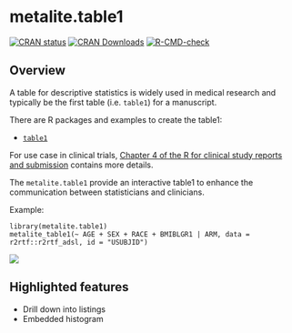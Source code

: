 # metalite.table1

<!-- badges: start -->
[![CRAN
status](https://www.r-pkg.org/badges/version/metalite.table1)](https://CRAN.R-project.org/package=metalite.table1)
[![CRAN
Downloads](https://cranlogs.r-pkg.org/badges/metalite.table1)](https://cran.r-project.org/package=metalite.table1)
[![R-CMD-check](https://github.com/elong0527/metalite.table1/actions/workflows/R-CMD-check.yaml/badge.svg)](https://github.com/elong0527/metalite.table1/actions/workflows/R-CMD-check.yaml)
<!-- badges: end -->
  
## Overview

A table for descriptive statistics is widely used 
in medical research and typically be the first table (i.e. `table1`) 
for a manuscript. 

There are R packages and examples to create the table1: 

- [`table1`](https://github.com/benjaminrich/table1)

For use case in clinical trials, 
[Chapter 4 of the R for clinical study reports and submission](https://r4csr.org/tlf-baseline.html) 
contains more details. 

The `metalite.table1` provide an interactive table1 to 
enhance the communication between statisticians and clinicians. 

Example: 

```
library(metalite.table1)
metalite_table1(~ AGE + SEX + RACE + BMIBLGR1 | ARM, data = r2rtf::r2rtf_adsl, id = "USUBJID")
```

![](https://raw.githubusercontent.com/elong0527/metalite.table1/main/vignettes/fig/table1.gif)

## Highlighted features

- Drill down into listings
- Embedded histogram


